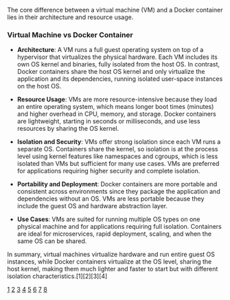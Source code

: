 The core difference between a virtual machine (VM) and a Docker container lies in their architecture and resource usage.

### Virtual Machine vs Docker Container

- **Architecture**: A VM runs a full guest operating system on top of a hypervisor that virtualizes the physical hardware.
  Each VM includes its own OS kernel and binaries, fully isolated from the host OS. In contrast, Docker containers share the
  host OS kernel and only virtualize the application and its dependencies, running isolated user-space instances on the host
  OS.

- **Resource Usage**: VMs are more resource-intensive because they load an entire operating system, which means longer boot
  times (minutes) and higher overhead in CPU, memory, and storage. Docker containers are lightweight, starting in seconds or
  milliseconds, and use less resources by sharing the OS kernel.

- **Isolation and Security**: VMs offer strong isolation since each VM runs a separate OS. Containers share the kernel, so
  isolation is at the process level using kernel features like namespaces and cgroups, which is less isolated than VMs but
  sufficient for many use cases. VMs are preferred for applications requiring higher security and complete isolation.

- **Portability and Deployment**: Docker containers are more portable and consistent across environments since they package
  the application and dependencies without an OS. VMs are less portable because they include the guest OS and hardware
  abstraction layer.

- **Use Cases**: VMs are suited for running multiple OS types on one physical machine and for applications requiring full
  isolation. Containers are ideal for microservices, rapid deployment, scaling, and when the same OS can be shared.

In summary, virtual machines virtualize hardware and run entire guest OS instances, while Docker containers virtualize at the
OS level, sharing the host kernel, making them much lighter and faster to start but with different isolation
characteristics.[1][2][3][4]

[1](https://www.qa.com/resources/blog/docker-vs-virtual-machines-differences-you-should-know/)
[2](https://aws.amazon.com/compare/the-difference-between-docker-vm/)
[3](https://www.freecodecamp.org/news/docker-vs-vm-key-differences-you-should-know/)
[4](https://learn.microsoft.com/en-nz/answers/questions/2109219/how-is-docker-different-from-a-virtual-machine)
[5](https://www.reddit.com/r/learnprogramming/comments/vh2kgn/can_someone_eli5_what_docker_is_and_how_it/)
[6](https://www.backblaze.com/blog/vm-vs-containers/)
[7](https://www.atlassian.com/microservices/cloud-computing/containers-vs-vms)
[8](https://www.youtube.com/watch?v=D82C7JS_2iw)
